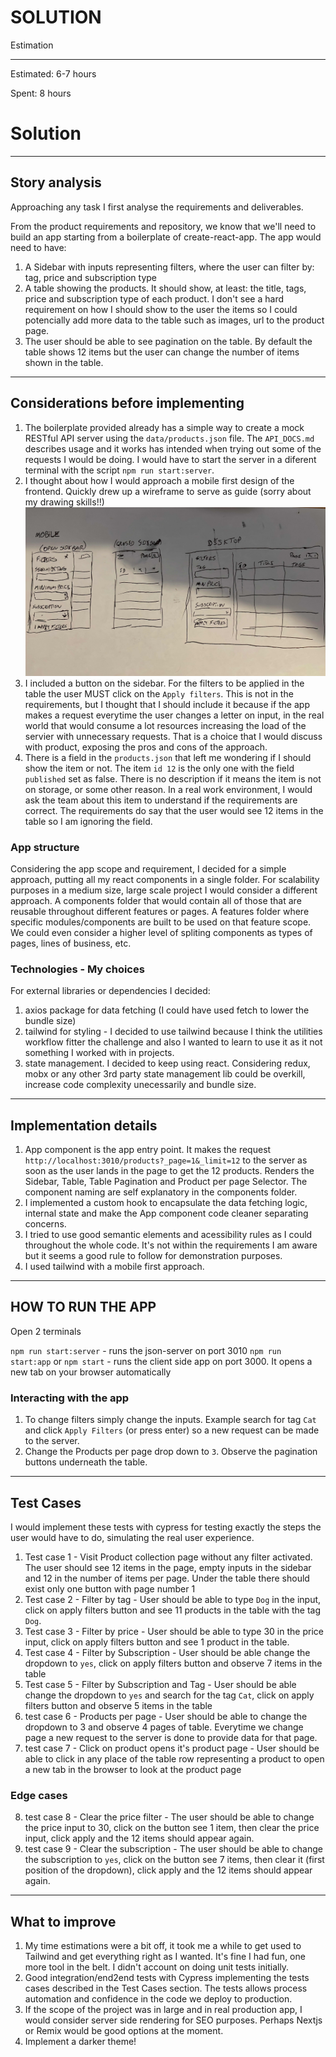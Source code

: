 SOLUTION
========

Estimation

----------
Estimated: 6-7 hours

Spent: 8 hours

# Solution

----------

## Story analysis

Approaching any task I first analyse the requirements and deliverables.

From the product requirements and repository, we know that we'll need to build an app starting from a boilerplate of create-react-app.
The app would need to have:

1. A Sidebar with inputs representing filters, where the user can filter by: tag, price and subscription type
2. A table showing the products. It should show, at least: the title, tags, price and subscription type of each product. I don't see a hard requirement on how I should show to the user the items so I could potencially add more data to the table such as images, url to the product page.
3. The user should be able to see pagination on the table. By default the table shows 12 items but the user can change the number of items shown in the table.

----------

## Considerations before implementing

1. The boilerplate provided already has a simple way to create a mock RESTful API server using the `data/products.json` file. The `API_DOCS.md` describes usage and it works has intended when trying out some of the requests I would be doing. I would have to start the server in a diferent terminal with the script `npm run start:server`.
2. I thought about how I would approach a mobile first design of the frontend. Quickly drew up a wireframe to serve as guide (sorry about my drawing skills!!) ![App Design](wireframe.jpg)
3. I included a button on the sidebar. For the filters to be applied in the table the user MUST click on the `Apply filters`. This is not in the requirements, but I thought that I should include it because if the app makes a request everytime the user changes a letter on input, in the real world that would consume a lot resources increasing the load of the servier with unnecessary requests. That is a choice that I would discuss with product, exposing the pros and cons of the approach.
4. There is a field in the `products.json` that left me wondering if I should show the item or not. The item `id 12` is the only one with the field `published` set as false. There is no description if it means the item is not on storage, or some other reason. In a real work environment, I would ask the team about this item to understand if the requirements are correct. The requirements do say that the user would see 12 items in the table so I am ignoring the field.

### App structure

Considering the app scope and requirement, I decided for a simple approach, putting all my react components in a single folder. For scalability purposes in a medium size, large scale project I would consider a different approach. A components folder that would contain all of those that are reusable throughout different features or pages. A features folder where specific modules/components are built to be used on that feature scope. We could even consider a higher level of spliting components as types of pages, lines of business, etc.

### Technologies - My choices

For external libraries or dependencies I decided:

1. axios package for data fetching (I could have used fetch to lower the bundle size)
2. tailwind for styling - I decided to use tailwind because I think the utilities workflow fitter the challenge and also I wanted to learn to use it as it not something I worked with in projects.
3. state management. I decided to keep using react. Considering redux, mobx or any other 3rd party state management lib could be overkill, increase code complexity unecessarily and bundle size.

----------

## Implementation details 

1. App component is the app entry point. It makes the request `http://localhost:3010/products?_page=1&_limit=12` to the server as soon as the user lands in the page to get the 12 products. Renders the Sidebar, Table, Table Pagination and Product per page Selector. The component naming are self explanatory in the components folder.
2. I implemented a custom hook to encapsulate the data fetching logic, internal state and make the App component code cleaner separating concerns.
3. I tried to use good semantic elements and acessibility rules as I could throughout the whole code. It's not within the requirements I am aware but it seems a good rule to follow for demonstration purposes.
4. I used tailwind with a mobile first approach.

----------

## HOW TO RUN THE APP

Open 2 terminals

`npm run start:server` - runs the json-server on port 3010
`npm run start:app` or `npm start` - runs the client side app on port 3000. It opens a new tab on your browser automatically

### Interacting with the app

1. To change filters simply change the inputs. Example search for tag `Cat` and click `Apply Filters` (or press enter) so a new request can be made to the server.
2. Change the Products per page drop down to `3`. Observe the pagination buttons underneath the table.

----------

## Test Cases

I would implement these tests with cypress for testing exactly the steps the user would have to do, simulating the real user experience.

1. Test case 1 - Visit Product collection page without any filter activated. The user should see 12 items in the page, empty inputs in the sidebar and 12 in the number of items per page. Under the table there should exist only one button with page number 1
2. Test case 2 - Filter by tag - User should be able to type `Dog` in the input, click on apply filters button and see 11 products in the table with the tag `Dog`.
3. Test case 3 - Filter by price - User should be able to type 30 in the price input, click on apply filters button and see 1 product in the table.
4. Test case 4 - Filter by Subscription - User should be able change the dropdown to `yes`, click on apply filters button and observe 7 items in the table
5. Test case 5 - Filter by Subscription and Tag - User should be able change the dropdown to `yes` and search for the tag `Cat`, click on apply filters button and observe 5 items in the table
6. test case 6 - Products per page - User should be able to change the dropdown to 3 and observe 4 pages of table. Everytime we change page a new request to the server is done to provide data for that page.
7. test case 7 - Click on product opens it's product page - User should be able to click in any place of the table row representing a product to open a new tab in the browser to look at the product page

### Edge cases

8. test case 8 - Clear the price filter - The user should be able to change the price input to 30, click on the button see 1 item, then clear the price input, click apply and the 12 items should appear again.
9. test case 9 - Clear the subscription - The user should be able to change the subscription to `yes`, click on the button see 7 items, then clear it (first position of the dropdown), click apply and the 12 items should appear again.

----------

## What to improve

1. My time estimations were a bit off, it took me a while to get used to Tailwind and get everything right as I wanted. It's fine I had fun, one more tool in the belt. I didn't account on doing unit tests initially.
2. Good integration/end2end tests with Cypress implementing the tests cases described in the Test Cases section. The tests allows process automation and confidence in the code we deploy to production.
3. If the scope of the project was in large and in real production app, I would consider server side rendering for SEO purposes. Perhaps Nextjs or Remix would be good options at the moment.
5. Implement a darker theme!

